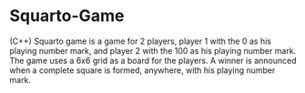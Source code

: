 # Squarto-Game
(C++) Squarto game is a game for 2 players, player 1 with the 0 as his playing number mark, and player 2 with the 100 as his playing number mark. The game uses a 6x6 grid as a board for the players.  A winner is announced when a complete square is formed, anywhere, with his playing number mark.
